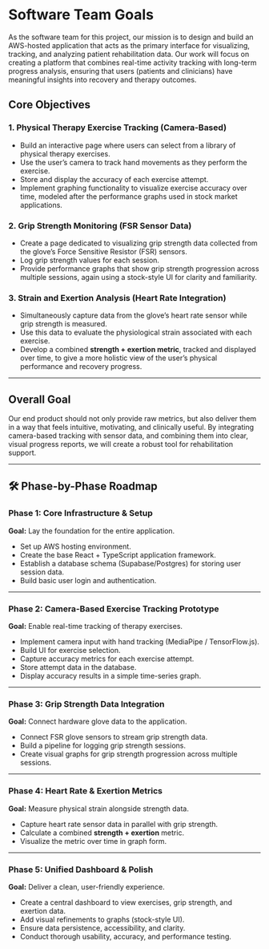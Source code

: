 # Software Team Goals

As the software team for this project, our mission is to design and build an AWS-hosted application that acts as the primary interface for visualizing, tracking, and analyzing patient rehabilitation data. Our work will focus on creating a platform that combines real-time activity tracking with long-term progress analysis, ensuring that users (patients and clinicians) have meaningful insights into recovery and therapy outcomes.  

## Core Objectives  

### 1. Physical Therapy Exercise Tracking (Camera-Based)  
- Build an interactive page where users can select from a library of physical therapy exercises.  
- Use the user’s camera to track hand movements as they perform the exercise.  
- Store and display the accuracy of each exercise attempt.  
- Implement graphing functionality to visualize exercise accuracy over time, modeled after the performance graphs used in stock market applications.  

### 2. Grip Strength Monitoring (FSR Sensor Data)  
- Create a page dedicated to visualizing grip strength data collected from the glove’s Force Sensitive Resistor (FSR) sensors.  
- Log grip strength values for each session.  
- Provide performance graphs that show grip strength progression across multiple sessions, again using a stock-style UI for clarity and familiarity.  

### 3. Strain and Exertion Analysis (Heart Rate Integration)  
- Simultaneously capture data from the glove’s heart rate sensor while grip strength is measured.  
- Use this data to evaluate the physiological strain associated with each exercise.  
- Develop a combined **strength + exertion metric**, tracked and displayed over time, to give a more holistic view of the user’s physical performance and recovery progress.  

---

## Overall Goal  

Our end product should not only provide raw metrics, but also deliver them in a way that feels intuitive, motivating, and clinically useful. By integrating camera-based tracking with sensor data, and combining them into clear, visual progress reports, we will create a robust tool for rehabilitation support.  

---
## 🛠️ Phase-by-Phase Roadmap  

### Phase 1: Core Infrastructure & Setup  
**Goal:** Lay the foundation for the entire application.  
- Set up AWS hosting environment.  
- Create the base React + TypeScript application framework.  
- Establish a database schema (Supabase/Postgres) for storing user session data.  
- Build basic user login and authentication.  

---

### Phase 2: Camera-Based Exercise Tracking Prototype  
**Goal:** Enable real-time tracking of therapy exercises.  
- Implement camera input with hand tracking (MediaPipe / TensorFlow.js).  
- Build UI for exercise selection.  
- Capture accuracy metrics for each exercise attempt.  
- Store attempt data in the database.  
- Display accuracy results in a simple time-series graph.  

---

### Phase 3: Grip Strength Data Integration  
**Goal:** Connect hardware glove data to the application.  
- Connect FSR glove sensors to stream grip strength data.  
- Build a pipeline for logging grip strength sessions.  
- Create visual graphs for grip strength progression across multiple sessions.  

---

### Phase 4: Heart Rate & Exertion Metrics  
**Goal:** Measure physical strain alongside strength data.  
- Capture heart rate sensor data in parallel with grip strength.  
- Calculate a combined **strength + exertion** metric.  
- Visualize the metric over time in graph form.  

---

### Phase 5: Unified Dashboard & Polish  
**Goal:** Deliver a clean, user-friendly experience.  
- Create a central dashboard to view exercises, grip strength, and exertion data.  
- Add visual refinements to graphs (stock-style UI).  
- Ensure data persistence, accessibility, and clarity.  
- Conduct thorough usability, accuracy, and performance testing.  
